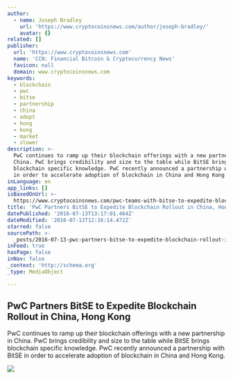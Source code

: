 ```yaml
---
author:
  - name: Joseph Bradley
    url: 'https://www.cryptocoinsnews.com/author/joseph-bradley/'
    avatar: {}
related: []
publisher:
  url: 'https://www.cryptocoinsnews.com'
  name: 'CCN: Financial Bitcoin & Cryptocurrency News'
  favicon: null
  domain: www.cryptocoinsnews.com
keywords:
  - blockchain
  - pwc
  - bitse
  - partnership
  - china
  - adopt
  - hong
  - kong
  - market
  - slower
description: >-
  PwC continues to ramp up their blockchain offerings with a new partnership in
  China. PwC brings credibility and size to the table while BitSE brings
  blockchain specific knowledge. PwC recently announced a partnership with BitSE
  in order to accelerate adoption of blockchain in China and Hong Kong.
inLanguage: en
app_links: []
isBasedOnUrl: >-
  https://www.cryptocoinsnews.com/pwc-teams-with-bitse-to-expedite-blockchain-rollout-in-china-and-hk/
title: 'PwC Partners BitSE to Expedite Blockchain Rollout in China, Hong Kong'
datePublished: '2016-07-13T13:17:01.464Z'
dateModified: '2016-07-13T12:16:14.472Z'
starred: false
sourcePath: >-
  _posts/2016-07-13-pwc-partners-bitse-to-expedite-blockchain-rollout-in-china.md
inFeed: true
hasPage: false
inNav: false
_context: 'http://schema.org'
_type: MediaObject

---
```

<article style=""><h1>PwC Partners BitSE to Expedite Blockchain Rollout in China, Hong Kong</h1><p>PwC continues to ramp up their blockchain offerings with a new partnership in China. PwC brings credibility and size to the table while BitSE brings blockchain specific knowledge. PwC recently announced a partnership with BitSE in order to accelerate adoption of blockchain in China and Hong Kong.</p><img src="https://www.cryptocoinsnews.com/wp-content/uploads/2016/02/PwC-building.jpg" /></article>